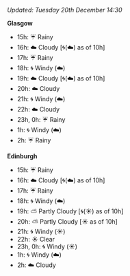 *Updated: Tuesday 20th December 14:30*

**Glasgow**

* 15h: :umbrella: Rainy
* 16h: :cloud: Cloudy [:cyclone:(:cloud:) as of 10h]
* 17h: :umbrella: Rainy
* 18h: :cyclone: Windy (:cloud:)
* 19h: :cloud: Cloudy [:cyclone:(:cloud:) as of 10h]
* 20h: :cloud: Cloudy
* 21h: :cyclone: Windy (:cloud:)
* 22h: :cloud: Cloudy
* 23h, 0h: :umbrella: Rainy
* 1h: :cyclone: Windy (:cloud:)
* 2h: :umbrella: Rainy

**Edinburgh**

* 15h: :umbrella: Rainy
* 16h: :cloud: Cloudy [:cyclone:(:cloud:) as of 10h]
* 17h: :umbrella: Rainy
* 18h: :cyclone: Windy (:cloud:)
* 19h: :partly_sunny: Partly Cloudy [:cyclone:(:sunny:) as of 10h]
* 20h: :partly_sunny: Partly Cloudy [:sunny: as of 10h]
* 21h: :cyclone: Windy (:sunny:)
* 22h: :sunny: Clear
* 23h, 0h: :cyclone: Windy (:sunny:)
* 1h: :cyclone: Windy (:cloud:)
* 2h: :cloud: Cloudy
